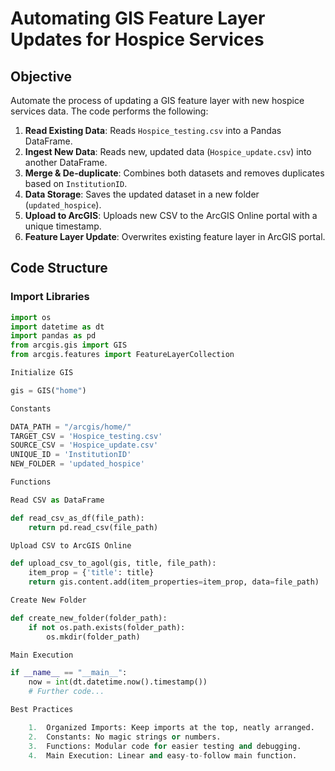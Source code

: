 
# Automating GIS Feature Layer Updates for Hospice Services

## Objective

Automate the process of updating a GIS feature layer with new hospice services data. The code performs the following:

1. **Read Existing Data**: Reads `Hospice_testing.csv` into a Pandas DataFrame.
2. **Ingest New Data**: Reads new, updated data (`Hospice_update.csv`) into another DataFrame.
3. **Merge & De-duplicate**: Combines both datasets and removes duplicates based on `InstitutionID`.
4. **Data Storage**: Saves the updated dataset in a new folder (`updated_hospice`).
5. **Upload to ArcGIS**: Uploads new CSV to the ArcGIS Online portal with a unique timestamp.
6. **Feature Layer Update**: Overwrites existing feature layer in ArcGIS portal.

## Code Structure

### Import Libraries

```python
import os
import datetime as dt
import pandas as pd
from arcgis.gis import GIS
from arcgis.features import FeatureLayerCollection

Initialize GIS

gis = GIS("home")

Constants

DATA_PATH = "/arcgis/home/"
TARGET_CSV = 'Hospice_testing.csv'
SOURCE_CSV = 'Hospice_update.csv'
UNIQUE_ID = 'InstitutionID'
NEW_FOLDER = 'updated_hospice'

Functions

Read CSV as DataFrame

def read_csv_as_df(file_path):
    return pd.read_csv(file_path)

Upload CSV to ArcGIS Online

def upload_csv_to_agol(gis, title, file_path):
    item_prop = {'title': title}
    return gis.content.add(item_properties=item_prop, data=file_path)

Create New Folder

def create_new_folder(folder_path):
    if not os.path.exists(folder_path):
        os.mkdir(folder_path)

Main Execution

if __name__ == "__main__":
    now = int(dt.datetime.now().timestamp())
    # Further code...

Best Practices

	1.	Organized Imports: Keep imports at the top, neatly arranged.
	2.	Constants: No magic strings or numbers.
	3.	Functions: Modular code for easier testing and debugging.
	4.	Main Execution: Linear and easy-to-follow main function.
